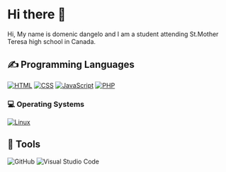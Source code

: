 <h1>Hi there 👋</h1>

<p>Hi, My name is domenic dangelo and I am a student attending St.Mother Teresa high school in Canada.</p>

<h2>✍ Programming Languages</h2>
<p>
  <a href="https://github.com/search?q=user%3ADomenic-dangelo+language%3Ahtml"><img alt="HTML" src="https://img.shields.io/badge/HTML-E34F26.svg?logo=html5&logoColor=white"></a>
  <a href="https://github.com/search?q=user%3ADomenic-dangelo+language%3Acss"><img alt="CSS" src="https://img.shields.io/badge/CSS-1572B6.svg?logo=css3&logoColor=white"></a>
  <a href="https://github.com/search?q=user%3ADomenic-dangelo+language%3Acss"><img alt="JavaScript" src="https://img.shields.io/badge/JavaScript-F7DF1E.svg?logo=javascript&logoColor=white"></a>
  <a href="https://github.com/search?q=user%3ADomenic-dangelo+language%3Acss"><img alt="PHP" src="https://img.shields.io/badge/PHP-%23777BB4.svg?logo=php&logoColor=black"></a>
</p>

<h3>💻 Operating Systems</h3>
<p>
  <a href="https://linux.org/"><img src="https://img.shields.io/badge/Linux-FCC624?logo=linux&logoColor=white" alt="Linux"></a>
</p>

## 🔧 Tools

  ![GitHub](https://img.shields.io/badge/github-%23121011.svg?style=for-the-badge&logo=github&logoColor=white)
  ![Visual Studio Code](https://img.shields.io/badge/Visual%20Studio%20Code-0078d7.svg?style=for-the-badge&logo=visual-studio-code&logoColor=white)
